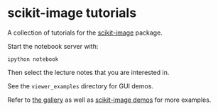 scikit-image tutorials
======================

A collection of tutorials for the [scikit-image](http://skimage.org) package.

Start the notebook server with:

    ipython notebook

Then select the lecture notes that you are interested in.

See the ``viewer_examples`` directory for GUI demos.

Refer to [the gallery](http://scikit-image.org/docs/dev/auto_examples/) as
well as [scikit-image demos](https://github.com/scikit-image/skimage-demos)
for more examples.
